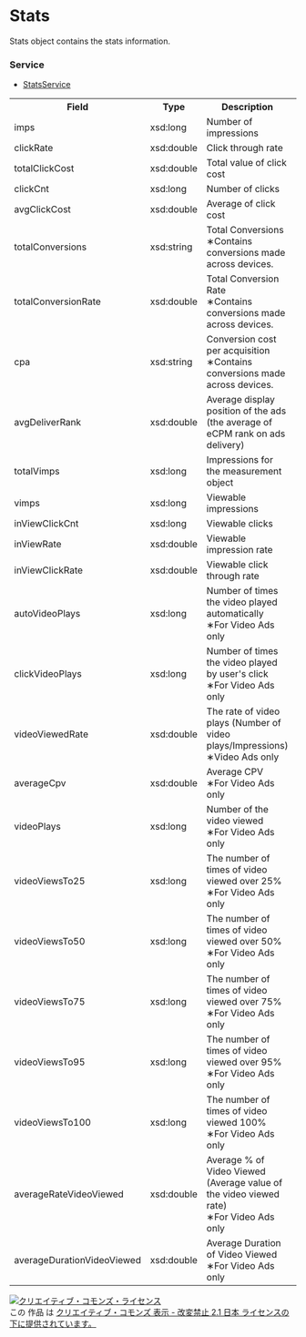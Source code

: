 # Stats
Stats object contains the stats information.

### Service
+ [StatsService](../services/StatsService.md)


<table>
 <tr>
  <th>Field</th>
  <th>Type</th>
  <th>Description</th>
  <th>response</th>
 </tr>
 <tr>
  <td>imps</td>
  <td>xsd:long</td>
  <td>Number of impressions</td>
  <td>yes</td>
 </tr>
 <tr>
  <td>clickRate</td>
  <td>xsd:double</td>
  <td>Click through rate</td>
  <td>yes</td>
 </tr>
 <tr>
  <td>totalClickCost</td>
  <td>xsd:double</td>
  <td>Total value of click cost</td>
  <td>yes</td>
 </tr>
 <tr>
  <td>clickCnt</td>
  <td>xsd:long</td>
  <td>Number of clicks</td>
  <td>yes</td>
 </tr>
 <tr>
  <td>avgClickCost</td>
  <td>xsd:double</td>
  <td>Average of click cost</td>
  <td>yes</td>
 </tr>
 <tr>
  <td>totalConversions</td>
  <td>xsd:string</td>
  <td>Total Conversions<br>&lowast;Contains conversions made across devices.</td>
  <td>yes</td>
 </tr>
 <tr>
  <td>totalConversionRate</td>
  <td>xsd:double</td>
  <td>Total Conversion Rate<br>&lowast;Contains conversions made across devices.</td>
  <td>yes</td>
 </tr>

<tr>
  <td>cpa</td>
  <td>xsd:string</td>
  <td>Conversion cost per acquisition<br>&lowast;Contains conversions made across devices.</td>
  <td>yes</td>
 </tr>
 <tr>
  <td>avgDeliverRank</td>
  <td>xsd:double</td>
  <td>Average display position of the ads (the average of eCPM rank on ads delivery) </td>
  <td>yes</td>
 </tr>
 <tr>
  <td>totalVimps</td>
  <td>xsd:long</td>
  <td>Impressions for the measurement object</td>
  <td>yes</td>
 </tr>
 <tr>
  <td>vimps</td>
  <td>xsd:long</td>
  <td>Viewable impressions</td>
  <td>yes</td>
 </tr>
 <tr>
  <td>inViewClickCnt</td>
  <td>xsd:long</td>
  <td>Viewable clicks</td>
  <td>yes</td>
 </tr>
 <tr>
  <td>inViewRate</td>
  <td>xsd:double</td>
  <td>Viewable impression rate</td>
  <td>yes</td>
 </tr>
 <tr>
  <td>inViewClickRate</td>
  <td>xsd:double</td>
  <td>Viewable click through rate</td>
  <td>yes</td>
 </tr>
 <tr>
  <td>autoVideoPlays</td>
  <td>xsd:long</td>
  <td>Number of times the video played automatically<br>&lowast;For Video Ads only</td>
  <td>yes</td>
 </tr>
 <tr>
  <td>clickVideoPlays</td>
  <td>xsd:long</td>
  <td>Number of times the video played by user's click<br>&lowast;For Video Ads only</td>
  <td>yes</td>
 </tr>
 <tr>
  <td>videoViewedRate</td>
  <td>xsd:double</td>
  <td>The rate of video plays (Number of video plays/Impressions)<br>&lowast;Video Ads only</td>
  <td>yes</td>
 </tr>
 <tr>
  <td>averageCpv</td>
  <td>xsd:double</td>
  <td>Average CPV <br>&lowast;For Video Ads only</td>
  <td>yes</td>
 </tr>
 <tr>
  <td>videoPlays</td>
  <td>xsd:long</td>
  <td>Number of the video viewed<br>&lowast;For Video Ads only</td>
  <td>yes</td>
 </tr>
 <tr>
  <td>videoViewsTo25</td>
  <td>xsd:long</td>
  <td>The number of times of video viewed over 25% <br>&lowast;For Video Ads only</td>
  <td>yes</td>
 </tr>
<tr>
  <td>videoViewsTo50</td>
  <td>xsd:long</td>
  <td>The number of times of video viewed over 50% <br>&lowast;For Video Ads only</td>
  <td>yes</td>
 </tr>
<tr>
  <td>videoViewsTo75</td>
  <td>xsd:long</td>
  <td>The number of times of video viewed over 75% <br>&lowast;For Video Ads only</td>
  <td>yes</td>
 </tr>
<tr>
  <td>videoViewsTo95</td>
  <td>xsd:long</td>
  <td>The number of times of video viewed over 95% <br>&lowast;For Video Ads only</td>
  <td>yes</td>
 </tr>
<tr>
  <td>videoViewsTo100</td>
  <td>xsd:long</td>
  <td>The number of times of video viewed 100% <br>&lowast;For Video Ads only</td>
  <td>yes</td>
 </tr>
<tr>
  <td>averageRateVideoViewed</td>
  <td>xsd:double</td>
  <td>Average % of Video Viewed (Average value of the video viewed rate) <br>&lowast;For Video Ads only</td>
  <td>yes</td>
 </tr>
<tr>
  <td>averageDurationVideoViewed</td>
  <td>xsd:double</td>
  <td>Average Duration of Video Viewed <br>&lowast;For Video Ads only</td>
  <td>yes</td>
 </tr>
</table>

<a rel="license" href="http://creativecommons.org/licenses/by-nd/2.1/jp/"><img alt="クリエイティブ・コモンズ・ライセンス" style="border-width:0" src="https://i.creativecommons.org/l/by-nd/2.1/jp/88x31.png" /></a><br />この 作品 は <a rel="license" href="http://creativecommons.org/licenses/by-nd/2.1/jp/">クリエイティブ・コモンズ 表示 - 改変禁止 2.1 日本 ライセンスの下に提供されています。</a>

